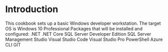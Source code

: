 # Introduction 
This cookbook sets up a basic Windows developer workstation.
The target OS is Windows 10 Professional
Packages that will be installed and configured:
.NET 
.NET Core
SQL Server Developer Edition
SQL Server Management Studio
Visual Studio Code
Visual Studio Pro
PowerShell Azure CLI
GIT

